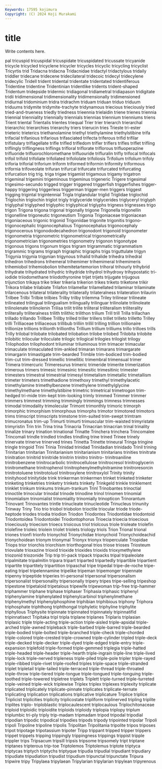 ```yaml
---
Keywords: 17595 kojimura
Copyright: (C) 2024 Koji Murakami
---
```


# title

Write contents here.



pal tricuspid tricuspidal
tricuspidate tricuspidated tricussate tricyanide tricycle tricycled tricyclene tricycler tricycles tricyclic
tricycling tricyclist Tricyrtis trid Tridacna tridacna Tridacnidae tridactyl tridactylous tridaily
triddler tridecane tridecene tridecilateral tridecoic tridecyl tridecylene tridecylic Tridell trident
tridental tridentate tridentated tridentiferous Tridentine tridentine Tridentinian tridentlike tridents trident-shaped
Tridentum tridepside tridermic tridiagonal tridiametral tridiapason tridigitate tridii tridimensional tridimensionality
tridimensionally tridimensioned tridiurnal tridominium tridra tridrachm triduam triduan triduo triduum
triduums tridymite tridymite-trachyte tridynamous triecious trieciously tried tried-and-trueness triedly triedness
trieennia trielaidin triene trienes triennia triennial trienniality triennially triennials triennias
triennium trienniums triens Trient triental Trientalis trientes triequal Trier trier
trierarch trierarchal trierarchic trierarchies trierarchy triers trierucin tries Trieste tri-ester
trieteric trieterics triethanolamine triethyl triethylamine triethylstibine trifa trifacial trifanious trifarious
trifasciated trifecta triferous trifid trifilar trifistulary triflagellate trifle trifled trifledom
trifler triflers trifles triflet trifling triflingly triflingness triflings trifloral triflorate
triflorous trifluoperazine trifluoride trifluorochloromethane trifluouride trifluralin trifly trifocal trifocals trifoil
trifold trifoliate trifoliated trifoliolate trifoliosis Trifolium trifolium trifoly triforia triforial
triforium triform triformed triformin triformity triformous trifornia trifoveolate trifuran trifurcal
trifurcate trifurcated trifurcating trifurcation trig trig. triga trigae trigamist trigamous
trigamy trigatron trigeminal trigemini trigeminous trigeminus trigeneric Trigere trigesimal trigesimo-secundo
trigged trigger triggered triggerfish triggerfishes trigger-happy triggering triggerless triggerman trigger-men
triggers triggest trigging trigintal trigintennial Trigla triglandular triglid Triglidae triglochid
Triglochin triglochin triglot trigly triglyceride triglycerides triglyceryl triglyph triglyphal triglyphed
triglyphic triglyphical triglyphs trigness trignesses trigo trigon Trigona trigona trigonal
trigonally trigone Trigonella trigonellin trigonelline trigoneutic trigoneutism Trigonia Trigoniaceae trigoniacean
trigoniaceous trigonic trigonid Trigoniidae trigonite trigonitis trigono- trigonocephalic trigonocephalous Trigonocephalus
trigonocephaly trigonocerous trigonododecahedron trigonodont trigonoid trigonometer trigonometria trigonometric trigonometrical trigonometrically
trigonometrician trigonometries trigonometry trigonon trigonotype trigonous trigons trigonum trigos trigram
trigrammatic trigrammatism trigrammic trigrams trigraph trigraphic trigraphs trigs triguttulate trigyn
Trigynia trigynia trigynian trigynous trihalid trihalide trihedra trihedral trihedron trihedrons
trihemeral trihemimer trihemimeral trihemimeris trihemiobol trihemiobolion trihemitetartemorion trihoral trihourly trihybrid
trihydrate trihydrated trihydric trihydride trihydrol trihydroxy trihypostatic tri-iodide triiodomethane triiodothyronine
trijet trijets trijugate trijugous trijunction trikaya trike triker trikeria trikerion
trikes triketo triketone trikir Trikora trilabe trilabiate Trilafon trilamellar trilamellated
trilaminar trilaminate trilarcenous trilateral trilaterality trilaterally trilateralness trilateration trilaurin Trilbee
Trilbi Trilbie trilbies Trilby trilby trilemma Triley trilinear trilineate trilineated
trilingual trilingualism trilingually trilinguar trilinolate trilinoleate trilinolenate trilinolenin Trilisa trilit
trilite triliteral triliteralism triliterality triliterally triliteralness trilith trilithic trilithon trilium
Trill trill Trilla trillachan trillado trillando Trillbee Trillby trilled triller
trillers trillet trilleto trilletto Trilley trilli Trilliaceae trilliaceous trillibub trilliin
trillil trilling trillion trillionaire trillionize trillions trillionth trillionths Trillium trillium
trilliums trillo trilloes trills Trilly trilobal trilobate trilobated trilobation trilobe
trilobed Trilobita trilobite trilobitic trilocular triloculate trilogic trilogical trilogies trilogist
trilogy Trilophodon trilophodont triluminar triluminous trim trimacer trimacular trimaculate trimaculated
trim-ankled trimaran trimarans trimargarate trimargarin trimastigate trim-bearded Trimble trim-bodiced trim-bodied
trim-cut trim-dressed trimellic trimellitic trimembral trimensual trimer Trimera trimercuric Trimeresurus
trimeric trimeride trimerite trimerization trimerous trimers trimesic trimesinic trimesitic trimesitinic
trimester trimesters trimestral trimestrial trimesyl trimetalism trimetallic trimetallism trimeter trimeters
trimethadione trimethoxy trimethyl trimethylacetic trimethylamine trimethylbenzene trimethylene trimethylglycine trimethylmethane trimethylstibine
trimetric trimetrical trimetrogon trim-hedged tri-mide trim-kept trim-looking trimly trimmed Trimmer
trimmer trimmers trimmest trimming trimmingly trimmings trimness trimnesses trimodal trimodality
trimolecular Trimont trimonthly trimoric trimorph trimorphic trimorphism trimorphous trimorphs trimotor
trimotored trimotors trims trimscript trimscripts trimstone trim-suited trim-swept trimtram trimucronatus
trim-up Trimurti trimurti trimuscular trim-waisted trimyristate trimyristin Trin trin Trina
trina Trinacria Trinacrian trinacrian trinal trinality trinalize trinary trination trinational
Trinatte Trinchera trinchera Trincomalee Trincomali trindle trindled trindles trindling trine
trined Trinee trinely trinervate trinerve trinerved trines Trinetta Trinette trineural
Tringa tringine tringle tringoid Trini Trinia Trinidad trinidad Trinidadian trinidado
Trinil trining Trinitarian trinitarian Trinitarianism trinitarianism trinitarians trinities trinitrate trinitration
trinitrid trinitride trinitrin trinitro trinitro- trinitroaniline trinitrobenzene trinitrocarbolic trinitrocellulose trinitrocresol
trinitroglycerin trinitromethane trinitrophenol trinitrophenylmethylnitramine trinitroresorcin trinitrotoluene trinitrotoluol trinitroxylene trinitroxylol Trinity
trinity trinityhood trinitytide trink trinkerman trinkermen trinket trinketed trinketer trinketing
trinketries trinketry trinkets trinkety Trinkgeld trinkle trinklement trinklet trinkum trinkums
trinkum-trankum Trinl Trinobantes trinoctial trinoctile trinocular trinodal trinode trinodine trinol
trinomen trinomial trinomialism trinomialist trinomiality trinomially trinopticon Trinorantum Trinovant Trinovantes
trintle trinucleate trinucleotide Trinucleus trinunity Trinway Triny Trio trio triobol
triobolon trioctile triocular triode triode-heptode triodes triodia triodion Triodon Triodontes
Triodontidae triodontoid Triodontoidea Triodontoidei Triodontophorus Trioecia trioecia trioecious trioeciously trioecism
trioecs trioicous triol triolcous triole trioleate triolefin triolefine trioleic triolein
triolet triolets triology triols Trion Trional trional triones trionfi trionfo
trionychid Trionychidae trionychoid Trionychoideachid trionychoidean trionym trionymal Trionyx trionyx trioperculate
Triopidae Triops trior triorchis triorchism triorthogonal trios triose trioses Triosteum
triovulate trioxazine trioxid trioxide trioxides trioxids trioxymethylene triozonid triozonide Trip
trip tri-pack tripack tripacks tripal tripaleolate tripalmitate tripalmitin tripara tripart
triparted tripartedly tripartible tripartient tripartite tripartitely tripartition tripaschal tripe tripedal
tripe-de-roche tripe-eating tripel tripelennamine tripelike tripeman tripemonger tripennate tripenny tripeptide
triperies tri-personal tripersonal tripersonalism tripersonalist tripersonality tripersonally tripery tripes tripe-selling
tripeshop tripestone tripetaloid tripetalous tripewife tripewoman trip-free trip-hammer triphammer triphane
triphase triphaser Triphasia triphasic triphenyl triphenylamine triphenylated triphenylcarbinol triphenylmethane triphenylmethyl
triphenylphosphine triphibian triphibious triphony Triphora triphosphate triphthong triphthongal triphyletic triphyline
triphylite triphyllous Triphysite tripinnate tripinnated tripinnately tripinnatifid tripinnatisect Tripitaka tripl
tripla triplane triplanes Triplaris triplasian triplasic triple triple-acting triple-action triple-aisled
triple-apsidal triple-arched triple-awned tripleback triple-barbed triple-barred triple-bearded triple-bodied triple-bolted triple-branched
triple-check triple-chorded triple-colored triple-crested triple-crowned triple-cylinder tripled triple-deck triple-decked triple-decker
triple-dyed triple-edged triple-entry triple-expansion triplefold triple-formed triple-gemmed triplegia triple-hatted triple-headed
triple-header triple-hearth triple-ingrain triple-line triple-lived triple-lock triple-nerved tripleness triple-piled triple-pole
tripler triple-rayed triple-ribbed triple-rivet triple-roofed triples triple-space triple-stranded triplet tripletail
triple-tailed triple-terraced triple-thread triple-throated triple-throw triple-tiered triple-tongue triple-tongued triple-tonguing triple-toothed
triple-towered tripletree triplets Triplett triple-turned triple-turreted triple-veined triple-wick triplewise Triplex
triplex triplexes triplexity triplicate triplicated triplicately triplicate-pinnate triplicates triplicate-ternate triplicating
triplication triplications triplicative triplicature Triplice triplice Triplicist triplicities triplicity triplicostate
tripliform triplinerved tripling triplite triplites triplo- triploblastic triplocaulescent triplocaulous Triplochitonaceae
triploid triploidic triploidite triploids triploidy triplopia triplopy triplum triplumbic tri-ply
triply trip-madam tripmadam tripod tripodal tripodial tripodian tripodic tripodical tripodies
tripods tripody tripointed tripolar Tripoli tripoli Tripoline tripoline tripolis Tripolitan
Tripolitania tripolite tripos triposes tripot tripotage tripotassium tripoter Tripp trippant
tripped tripper trippers trippet trippets tripping trippingly trippingness trippings trippist
tripple trippler trips Tripsacum tripsill tripsis tripsome tripsomely tript triptane
triptanes tripterous trip-toe Triptolemos Triptolemus triptote triptyca triptycas triptych triptychs
triptyque tripudia tripudial tripudiant tripudiary tripudiate tripudiation tripudist tripudium tripunctal
tripunctate Tripura tripwire tripy Tripylaea tripylaean Tripylarian tripylarian tripylean tripyrenous
